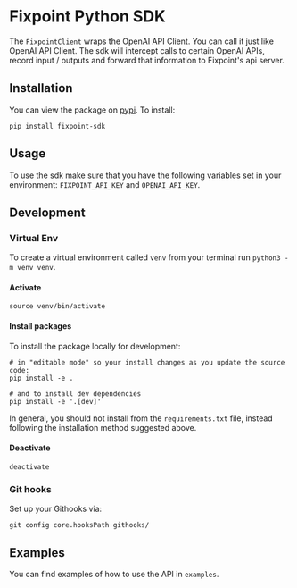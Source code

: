 # Fixpoint Python SDK

The `FixpointClient` wraps the OpenAI API Client. You can call it just like OpenAI API Client. The sdk will intercept calls to certain OpenAI APIs, record input / outputs and forward that information to Fixpoint's api server.

## Installation

You can view the package on [pypi](https://pypi.org/project/fixpoint-sdk/). To install:

`pip install fixpoint-sdk`

## Usage

To use the sdk make sure that you have the following variables set in your environment: `FIXPOINT_API_KEY` and `OPENAI_API_KEY`.

## Development

### Virtual Env

To create a virtual environment called `venv` from your terminal run `python3 -m venv venv`.

#### Activate

`source venv/bin/activate`

#### Install packages

To install the package locally for development:

```
# in "editable mode" so your install changes as you update the source code:
pip install -e .

# and to install dev dependencies
pip install -e '.[dev]'
```

In general, you should not install from the `requirements.txt` file, instead
following the installation method suggested above.

#### Deactivate

`deactivate`

### Git hooks

Set up your Githooks via:

```
git config core.hooksPath githooks/
```

## Examples

You can find examples of how to use the API in `examples`.
